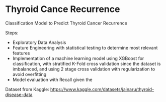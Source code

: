 # Thyroid Cance Recurrence
Classification Model to Predict Thyroid Cancer Recurrence

Steps:
- Exploratory Data Analysis
- Feature Engineering with statistical testing to determine most relevant features
- Implementation of a machine learning model using XGBoost for classification, with stratified K-Fold cross validation since the dataset is imbalanced, and using 2 stage cross validation with regularization to avoid overfitting
- Model evaluation with Recall given the 

Dataset from Kaggle: https://www.kaggle.com/datasets/jainaru/thyroid-disease-data
